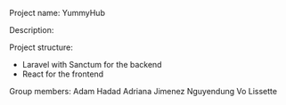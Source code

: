 Project name: YummyHub

Description:

Project structure:

- Laravel with Sanctum for the backend
- React for the frontend

Group members:
Adam Hadad
Adriana Jimenez
Nguyendung Vo
Lissette
